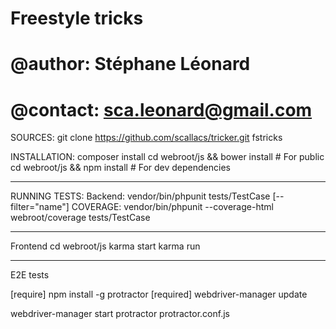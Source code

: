 # Freestyle tricks
# @author: Stéphane Léonard
# @contact: sca.leonard@gmail.com

SOURCES:
git clone https://github.com/scallacs/tricker.git fstricks

INSTALLATION: 
composer install
cd webroot/js && bower install # For public
cd webroot/js && npm install # For dev dependencies

--------------------------------------------------------------------------------
RUNNING TESTS: 
Backend:
    vendor/bin/phpunit tests/TestCase [--filter="name"]
    COVERAGE: vendor/bin/phpunit --coverage-html webroot/coverage tests/TestCase

--------------------------------------------------------------------------------
Frontend
    cd webroot/js
    karma start
    karma run 

--------------------------------------------------------------------------------
E2E tests

[require] npm install -g protractor
[required] webdriver-manager update

webdriver-manager start
protractor protractor.conf.js
